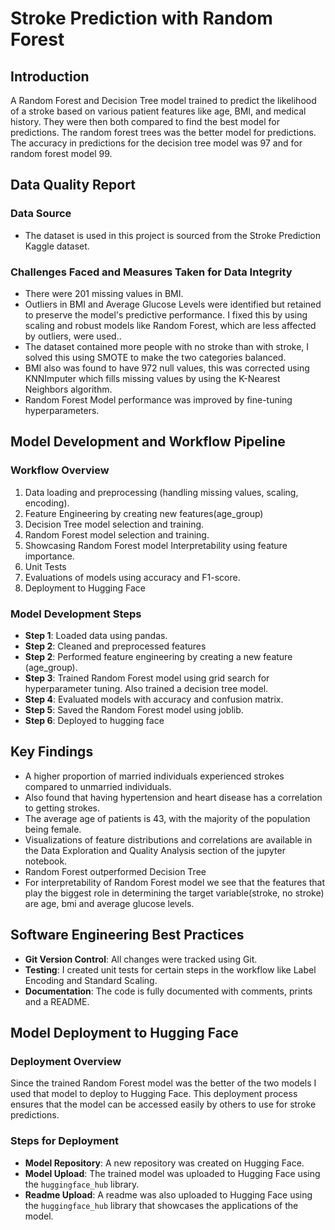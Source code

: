 # Stroke Prediction with Random Forest

## Introduction
A Random Forest and Decision Tree model trained to predict the likelihood of a stroke based on various patient features like age, BMI, and medical history. They were then both compared to find the best model for predictions. The random forest trees was the better model for predictions. The accuracy in predictions for the decision tree model was 97 and for random forest model 99.

## Data Quality Report

### Data Source
- The dataset is used in this project is sourced from the Stroke Prediction Kaggle dataset.

### Challenges Faced and Measures Taken for Data Integrity
- There were 201 missing values in BMI.
- Outliers in BMI and Average Glucose Levels were identified but retained to preserve the model's predictive performance. I fixed this by using scaling and robust models like Random Forest, which are less affected by outliers, were used..
- The dataset contained more people with no stroke than with stroke, I solved this using SMOTE to make the two categories balanced.
- BMI also was found to have 972 null values, this was corrected using KNNImputer which fills missing values by using the K-Nearest Neighbors algorithm.
- Random Forest Model performance was improved by fine-tuning hyperparameters.



## Model Development and Workflow Pipeline

### Workflow Overview
1. Data loading and preprocessing (handling missing values, scaling, encoding).
2. Feature Engineering by creating new features(age_group)
2. Decision Tree model selection and training.
3. Random Forest model selection and training.
4. Showcasing Random Forest model Interpretability using feature importance.
5. Unit Tests
6. Evaluations of models using accuracy and F1-score.
7. Deployment to Hugging Face


### Model Development Steps
- **Step 1**: Loaded data using pandas.
- **Step 2**: Cleaned and preprocessed features
- **Step 2**: Performed feature engineering by creating a new feature (age_group).
- **Step 3**: Trained Random Forest model using grid search for hyperparameter tuning. Also trained a decision tree model.
- **Step 4**: Evaluated models with accuracy and confusion matrix.
- **Step 5**: Saved the Random Forest model using joblib.
- **Step 6**: Deployed to hugging face

## Key Findings
- A higher proportion of married individuals experienced strokes compared to unmarried individuals.
- Also found that having hypertension and heart disease has a correlation to getting strokes.
- The average age of patients is 43, with the majority of the population being female.
- Visualizations of feature distributions and correlations are available in the Data Exploration and Quality Analysis section of the jupyter notebook.
- Random Forest outperformed Decision Tree
- For interpretability of Random Forest model we see that the features that play the biggest role in determining the target variable(stroke, no stroke) are age, bmi and average glucose levels.


## Software Engineering Best Practices
- **Git Version Control**: All changes were tracked using Git.
- **Testing**: I created unit tests for certain steps in the workflow like Label Encoding and Standard Scaling.
- **Documentation**: The code is fully documented with comments, prints and a README.

## Model Deployment to Hugging Face

### Deployment Overview
Since the trained Random Forest model was the better of the two models I used that model to deploy to Hugging Face. This deployment process ensures that the model can be accessed easily by others to use for stroke predictions.

### Steps for Deployment
- **Model Repository**: A new repository was created on Hugging Face.
- **Model Upload**: The trained model was uploaded to Hugging Face using the `huggingface_hub` library.
- **Readme Upload**: A readme was also uploaded to Hugging Face using the `huggingface_hub` library that showcases the applications of the model.
